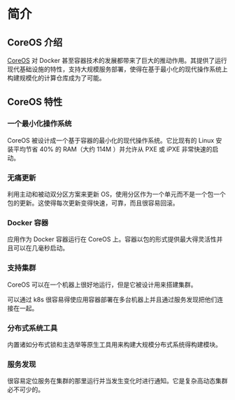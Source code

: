 # 简介

## CoreOS 介绍

[CoreOS](https://coreos.com/) 对 Docker 甚至容器技术的发展都带来了巨大的推动作用。其提供了运行现代基础设施的特性，支持大规模服务部署，使得在基于最小化的现代操作系统上构建规模化的计算仓库成为了可能。

## CoreOS 特性

### 一个最小化操作系统

CoreOS 被设计成一个基于容器的最小化的现代操作系统。它比现有的 Linux 安装平均节省 40% 的 RAM（大约 114M ）并允许从 PXE 或 iPXE 非常快速的启动。

### 无痛更新

利用主动和被动双分区方案来更新 OS，使用分区作为一个单元而不是一个包一个包的更新。这使得每次更新变得快速，可靠，而且很容易回滚。

### Docker 容器

应用作为 Docker 容器运行在 CoreOS 上。容器以包的形式提供最大得灵活性并且可以在几毫秒启动。

### 支持集群

CoreOS 可以在一个机器上很好地运行，但是它被设计用来搭建集群。

可以通过 k8s 很容易得使应用容器部署在多台机器上并且通过服务发现把他们连接在一起。

### 分布式系统工具

内置诸如分布式锁和主选举等原生工具用来构建大规模分布式系统得构建模块。

### 服务发现

很容易定位服务在集群的那里运行并当发生变化时进行通知。它是复杂高动态集群必不可少的。

